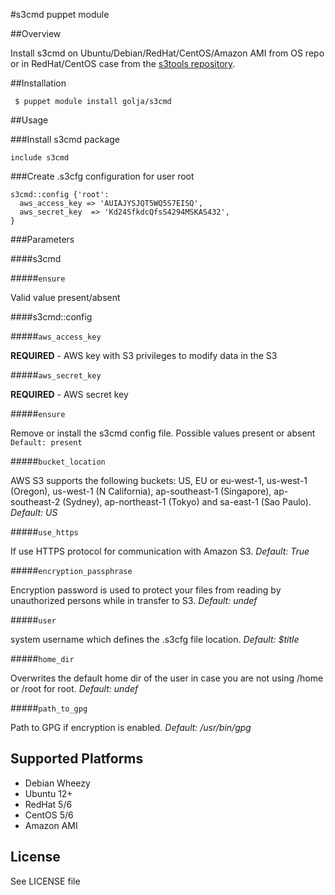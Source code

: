 #s3cmd puppet module

##Overview

Install s3cmd on Ubuntu/Debian/RedHat/CentOS/Amazon AMI from OS repo or in RedHat/CentOS case from the [s3tools repository](http://s3tools.org/s3cmd).

##Installation

     $ puppet module install golja/s3cmd

##Usage

###Install s3cmd package

    include s3cmd

###Create .s3cfg configuration for user root

    s3cmd::config {'root':
      aws_access_key => 'AUIAJYSJQT5WQ5S7EISQ',
      aws_secret_key  => 'Kd24SfkdcQfsS4294MSKAS432',
    }

###Parameters

####s3cmd

#####`ensure`

Valid value present/absent

####s3cmd::config

#####`aws_access_key`

**REQUIRED** - AWS key with S3 privileges to modify data in the S3

#####`aws_secret_key`

**REQUIRED** - AWS secret key

#####`ensure`

Remove or install the s3cmd config file. Possible values present or absent
`Default: present`

#####`bucket_location` 

AWS S3 supports the following buckets: 
US, EU or eu-west-1, us-west-1 (Oregon),  us-west-1 (N California), 
ap-southeast-1 (Singapore), ap-southeast-2 (Sydney), ap-northeast-1 (Tokyo) 
and sa-east-1 (Sao Paulo). *Default: US*

#####`use_https`

If use HTTPS protocol for communication with Amazon S3. *Default: True*

#####`encryption_passphrase`

Encryption password is used to protect your files from reading
by unauthorized persons while in transfer to S3. *Default: undef*

#####`user`

system username which defines the .s3cfg file location. *Default: $title*

#####`home_dir`

Overwrites the default home dir of the user in case you are not
using /home or /root for root. *Default: undef*


#####`path_to_gpg`

Path to GPG if encryption is enabled. *Default: /usr/bin/gpg*

## Supported Platforms

* Debian Wheezy
* Ubuntu 12+
* RedHat 5/6
* CentOS 5/6
* Amazon AMI

## License

See LICENSE file

